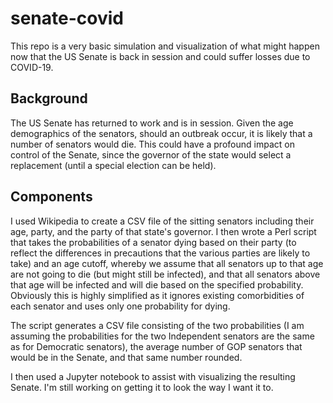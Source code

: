 # senate-covid

This repo is a very basic simulation and visualization of what might happen
now that the US Senate is back in session and could suffer losses due to
COVID-19.

## Background

The US Senate has returned to work and is in session.  Given the age
demographics of the senators, should an outbreak occur, it is likely
that a number of senators would die.  This could have a profound impact
on control of the Senate, since the governor of the state would select
a replacement (until a special election can be held).

## Components

I used Wikipedia to create a CSV file of the sitting senators including
their age, party, and the party of that state's governor. I then wrote a
Perl script that takes the probabilities of a senator dying based on their
party (to reflect the differences in precautions that the various parties
are likely to take) and an age cutoff, whereby we assume that all senators
up to that age are not going to die (but might still be infected), and that
all senators above that age will be infected and will die based on the
specified probability. Obviously this is highly simplified as it ignores
existing comorbidities of each senator and uses only one probability for
dying.

The script generates a CSV file consisting of the two probabilities (I
am assuming the probabilities for the two Independent senators are the
same as for Democratic senators), the average number of GOP senators
that would be in the Senate, and that same number rounded.

I then used a Jupyter notebook to assist with visualizing the resulting
Senate. I'm still working on getting it to look the way I want it to.
